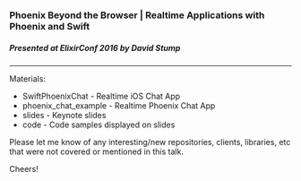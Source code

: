 ### Phoenix Beyond the Browser | Realtime Applications with Phoenix and Swift
##### Presented at ElixirConf 2016 by David Stump
------------

Materials:
* SwiftPhoenixChat - Realtime iOS Chat App
* phoenix_chat_example - Realtime Phoenix Chat App
* slides - Keynote slides 
* code - Code samples displayed on slides

Please let me know of any interesting/new repositories, clients, libraries, etc that were not covered or mentioned in this talk.

Cheers!
